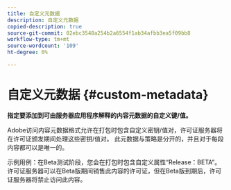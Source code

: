 ```yaml
---
title: 自定义元数据
description: 自定义元数据
copied-description: true
source-git-commit: 02ebc3548a254b2a6554f1ab34afbb3ea5f09bb8
workflow-type: tm+mt
source-wordcount: '109'
ht-degree: 0%

---
```


# 自定义元数据 {#custom-metadata}

**指定要添加到可由服务器应用程序解释的内容元数据的自定义键/值。**

Adobe访问内容元数据格式允许在打包时包含自定义密钥/值对，许可证服务器将在许可证颁发期间处理这些密钥/值对。 此元数据与策略是分开的，并且对于每段内容都可以是唯一的。

示例用例：在Beta测试阶段，您会在打包时包含自定义属性“Release：BETA”。 许可证服务器可以在Beta版期间销售此内容的许可证，但在Beta版到期后，许可证服务器将禁止访问此内容。
